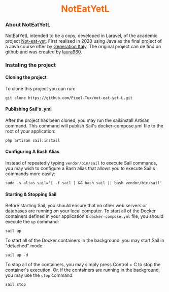 <h1 align="center" style="color:#FF6600">NotEatYetL</h1>

### About NotEatYetL

NotEatYetL intended to be a copy, developed in Laravel, of the academic project [Not-eat-yet]((https://github.com/laura960/not-eat-yet)).
First realised in 2020 using Java as the final project of a Java course offer by [Generation Italy](https://italy.generation.org/).
The original project can de find on github and was created by [laura960](https://github.com/laura960).
### Instaling the project
#### Cloning the project
To clone this project you can run:
```shell
git clone https://github.com/Pixel-Tux/not-eat-yet-L.git
```
#### Publishing Sail's .yml
After the project has been cloned, you may run the sail:install Artisan command. This command will publish Sail's docker-compose.yml file to the
root of your application:
```shell
php artisan sail:install
```
#### Configuring A Bash Alias
Instead of repeatedly typing `vendor/bin/sail` to execute Sail commands, you may wish to configure a Bash alias that allows you to execute
Sail's commands more easily:
```shell
sudo -s alias sail='[ -f sail ] && bash sail || bash vendor/bin/sail'
```

#### Starting & Stopping Sail
Before starting Sail, you should ensure that no other web servers or databases are running on your local computer. To start all of the
Docker containers defined in your application's `docker-compose.yml` file, you should execute the `up` command:
```shell
sail up
```
To start all of the Docker containers in the background, you may start Sail in "detached" mode:
```shell
sail up -d
```
To stop all of the containers, you may simply press Control + C to stop the container's execution. Or, if the containers are running in
the background, you may use the `stop` command:
```shell
sail stop
```

